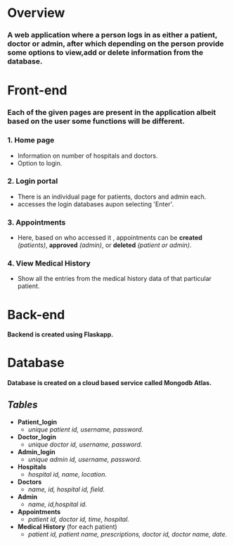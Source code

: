 # **Overview**
### A web application where a person logs in as either a patient, doctor or admin, after which depending on the person provide some options to view,add or delete information from the database. 



# **Front-end**
### Each of the given pages are present in the application albeit based on the user some functions will be different.
### 1. Home page
- Information on number of hospitals and doctors.
- Option to login.

### 2. Login portal
- There is an individual page for patients, doctors and admin each.
- accesses the login databases aupon selecting 'Enter'.

### 3. Appointments
- Here, based on who accessed it , appointments can be **created** _(patients)_, **approved** _(admin)_, or **deleted** _(patient or admin)_.

### 4. View Medical History
-  Show all the entries from the medical history data of that particular patient.


# **Back-end**
####  ​Backend is created using Flaskapp.

# **Database**

#### Database is created on a cloud based service called Mongodb Atlas.                                                               

 ## _Tables_
- **Patient_login**   
   - _unique patient id, username, password._
- **Doctor_login**
   - _unique doctor id, username, password._
- **Admin_login**
   - _unique admin id, username, password._
- **Hospitals**
   - _hospital id, name, location._
- **Doctors**
   - _name, id, hospital id, field._
- **Admin**
   - _name, id,hospital id._
- **Appointments**
   - _patient id, doctor id, time, hospital._
- **Medical History** (for each patient)
   - _patient id, patient name, prescriptions, doctor id, doctor name, date._



